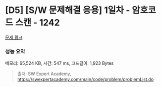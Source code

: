 # [D5] [S/W 문제해결 응용] 1일차 - 암호코드 스캔 - 1242 

[문제 링크](https://swexpertacademy.com/main/code/problem/problemDetail.do?contestProbId=AV15JEKKAM8CFAYD) 

### 성능 요약

메모리: 65,524 KB, 시간: 547 ms, 코드길이: 1,923 Bytes



> 출처: SW Expert Academy, https://swexpertacademy.com/main/code/problem/problemList.do
